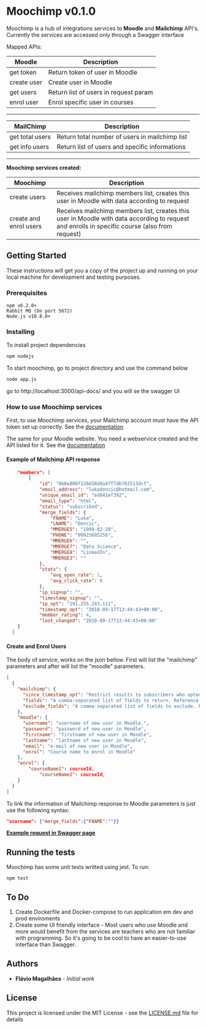
# Moochimp v0.1.0


Moochimp is a hub of integrations services to **Moodle** and **Mailchimp** API's. Currently the services are accessed only through a Swagger interface


Mapped APIs:

| Moodle   | Description |
| ------------- | ------------- |
| get token  | Return token of user in Moodle  |
| create user  | Create user in Moodle  |
| get users  | Return list of users in request param  |
| enrol user  | Enrol specific user in courses  |

-------------------------------
| MailChimp   | Description |
| ------------- | ------------- |
| get total users  | Return total number of users in mailchimp list  |
| get info users  | Return list of users and specific informations   |

-------------------------------

**Moochimp services created:**

| Moochimp| Description |
| ------------- | ------------- |
| create users  | Receives mailchimp members list, creates this user in Moodle with data according to request  |
| create and enrol users  | Receives mailchimp members list, creates this user in Moodle with data according to request and enrolls in specific course (also from request)   |




## Getting Started

These instructions will get you a copy of the project up and running on your local machine for development and testing purposes. 

### Prerequisites

```
npm v6.2.0+
Rabbit MQ (On port 5672)
Node.js v10.8.0+
```

### Installing
To install project dependencies

```sh
npm nodejs
```

To start moochimp, go to project directory and use the command below

```sh
node app.js
```

go to http://localhost:3000/api-docs/ and you will se the swagger UI

### How to use Moochimp services
First, to use Moochimp services, your Mailchimp account must have the API token set up correctly.
See the [documentation](https://developer.mailchimp.com/documentation/mailchimp/)

The same for your Moodle website. You need a webservice created and the API listed for it.
See the [documentation](https://docs.moodle.org/dev/Web_service_API_functions)

#### Example of Mailchimp API response
```json
	"members": [
		{
			"id": "8b8e800f126658d8a47f7db782513dcf",
			"email_address": "lukadoncic@hotmail.com",
			"unique_email_id": "ed841ef392",
			"email_type": "html",
			"status": "subscribed",
			"merge_fields": {
				"FNAME": "Luka",
				"LNAME": "Doncic",
				"MMERGE5": "1999-02-28",
				"PHONE": "99925685256",
				"MMERGE6": "",
				"MMERGE7": "Data Science",
				"MMERGE8": "LinkedIn",
				"MMERGE3": ""
			},
			"stats": {
				"avg_open_rate": 1,
				"avg_click_rate": 0
			},
			"ip_signup": "",
			"timestamp_signup": "",
			"ip_opt": "191.255.243.111",
			"timestamp_opt": "2018-09-17T13:44:43+00:00",
			"member_rating": 4,
			"last_changed": "2018-09-17T13:44:43+00:00"
    }
  ]
```
#### Create and Enrol Users
The body of service, works on the json bellow. First will list the "mailchimp" parameters and after will list the "moodle" parameters.

```json
[
  {
    "mailchimp": {
      "since_timestamp_opt": "Restrict results to subscribers who opted-in after the set timeframe.",
      "fields": "A comma-separated list of fields to return. Reference parameters of sub-objects with dot notation.",
      "exclude_fields": "A comma-separated list of fields to exclude. Reference parameters of sub-objects with dot notation."
    },
    "moodle": {
      "username": "username of new user in Moodle.",
      "password": "password of new user in Moodle",
      "firstname": "firstname of new user in Moodle",
      "lastname": "lastname of new user in Moodle",
      "email": "e-mail of new user in Moodle",
      "enrol": "Course name to enrol in Moodle"
    },
    "enrol": {
	    "courseName1": courseId,
    	    "courseName2": courseId,
    }
  }
]
```
To link the information of Mailchimp response to Moodle parameters is just use the following syntax:
```json
"username": {"merge_fields":{"FNAME":""}}
```

**[Example request in Swagger page](https://github.com/Flaviomagalhaest/Moochimp/blob/dev/img/swagger-example.png)**




## Running the tests
Moochimp has some unit tests writted using jest. To run:
```
npm test
```
## To Do

 1. Create Dockerfile and Docker-compose to run application em dev and prod enviroments
 2. Create some UI friendly interface  - Most users who use Moodle and more would benefit from the services are teachers who are not familiar with programming. So it's going to be cool to have an easier-to-use interface than Swagger.

## Authors

* **Flávio Magalhães** - *Initial work* 

## License

This project is licensed under the MIT License - see the [LICENSE.md](LICENSE.md) file for details
